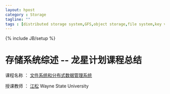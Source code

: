 ```yaml
---
layout: hpost
category : Storage
tagline: ""
tags : [distributed storage system,GFS,object storage,file system,key value store]
---
```

{% include JB/setup %}

# 存储系统综述 -- 龙星计划课程总结

课程名称 ： [文件系统和分布式数据管理系统](http://stlab.wnlo.hust.edu.cn/dragonstar/)

授课教师 ： [江松](http://www.ece.eng.wayne.edu/~sjiang/) Wayne State University
